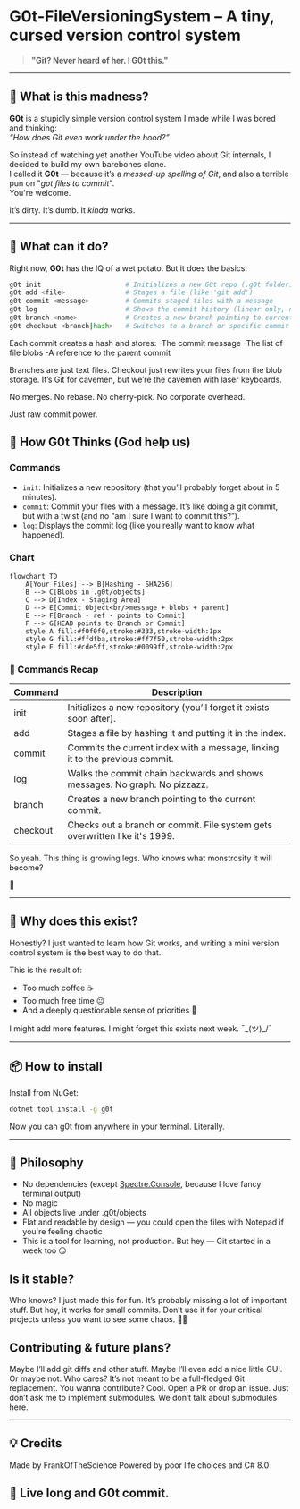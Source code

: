 # G0t-FileVersioningSystem – A tiny, cursed version control system

> **"Git? Never heard of her. I G0t this."**

---

## 🧬 What is this madness?

**G0t** is a stupidly simple version control system I made while I was bored and thinking:  
*“How does Git even work under the hood?”*

So instead of watching yet another YouTube video about Git internals, I decided to build my own barebones clone.  
I called it **G0t** — because it’s a *messed-up spelling of Git*, and also a terrible pun on "*got files to commit*".  
You're welcome.

It’s dirty. It’s dumb. It *kinda* works.

---

## 🚀 What can it do?

Right now, **G0t** has the IQ of a wet potato. But it does the basics:

```bash
g0t init                     # Initializes a new G0t repo (.g0t folder)
g0t add <file>               # Stages a file (like 'git add')
g0t commit <message>         # Commits staged files with a message
g0t log                      # Shows the commit history (linear only, no DAG magic)
g0t branch <name>            # Creates a new branch pointing to current commit
g0t checkout <branch|hash>   # Switches to a branch or specific commit (detached HEAD moment)
```
Each commit creates a hash and stores:
-The commit message
-The list of file blobs
-A reference to the parent commit

Branches are just text files. Checkout just rewrites your files from the blob storage. It’s Git for cavemen, but we’re the cavemen with laser keyboards.

No merges. No rebase. No cherry-pick. No corporate overhead.

Just raw commit power.

## 🧠 How G0t Thinks (God help us)

### Commands

- `init`: Initializes a new repository (that you’ll probably forget about in 5 minutes).
- `commit`: Commit your files with a message. It’s like doing a git commit, but with a twist (and no “am I sure I want to commit this?”).
- `log`: Displays the commit log (like you really want to know what happened).

### Chart
```mermaid
flowchart TD
    A[Your Files] --> B[Hashing - SHA256]
    B --> C[Blobs in .g0t/objects]
    C --> D[Index - Staging Area]
    D --> E[Commit Object<br/>message + blobs + parent]
    E --> F[Branch - ref - points to Commit]
    F --> G[HEAD points to Branch or Commit]
    style A fill:#f0f0f0,stroke:#333,stroke-width:1px
    style G fill:#ffdfba,stroke:#ff7f50,stroke-width:2px
    style E fill:#cde5ff,stroke:#0099ff,stroke-width:2px
```

### 📜 Commands Recap

|Command	|Description|
|--|--|
|init |	Initializes a new repository (you’ll forget it exists soon after).|
|add <file>|	Stages a file by hashing it and putting it in the index.|
|commit <msg>	|Commits the current index with a message, linking it to the previous commit.|
|log	|Walks the commit chain backwards and shows messages. No graph. No pizzazz.|
|branch <name>|	Creates a new branch pointing to the current commit.|
|checkout <target>|	Checks out a branch or commit. File system gets overwritten like it's 1999.|

So yeah. This thing is growing legs. Who knows what monstrosity it will become?

🦑

---

## 🧪 Why does this exist?
Honestly? I just wanted to learn how Git works, and writing a mini version control system is the best way to do that.

This is the result of:
- Too much coffee ☕
- Too much free time 😐
- And a deeply questionable sense of priorities 🧠

I might add more features. I might forget this exists next week.
¯\_(ツ)_/¯

---

## 📦 How to install
Install from NuGet:

```bash
dotnet tool install -g g0t
```
Now you can g0t from anywhere in your terminal. Literally.

--- 

## 🧠 Philosophy
- No dependencies (except [Spectre.Console](https://spectreconsole.net/), because I love fancy terminal output)
- No magic
- All objects live under .g0t/objects
- Flat and readable by design — you could open the files with Notepad if you're feeling chaotic
- This is a tool for learning, not production. But hey — Git started in a week too 😏

## Is it stable?

Who knows? I just made this for fun. It’s probably missing a lot of important stuff. But hey, it works for small commits. Don’t use it for your critical projects unless you want to see some chaos. 🦸‍♂️

## Contributing & future plans?

Maybe I’ll add git diffs and other stuff. Maybe I’ll even add a nice little GUI. Or maybe not. Who cares? It’s not meant to be a full-fledged Git replacement.
You wanna contribute? Cool. Open a PR or drop an issue. Just don’t ask me to implement submodules. We don’t talk about submodules here.

--- 

## 💡 Credits
Made by FrankOfTheScience
Powered by poor life choices and C# 8.0

## 🖖 Live long and G0t commit.

